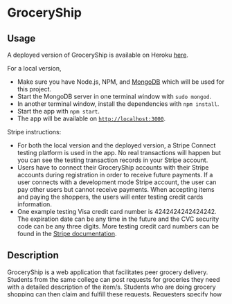 # GroceryShip

## Usage
A deployed version of GroceryShip is available on Heroku [here](http://groceryship.herokuapp.com/).

For a local version,
- Make sure you have Node.js, NPM, and [MongoDB](https://www.mongodb.com/download-center?jmp=nav#community) which will be used for this project.
- Start the MongoDB server in one terminal window with `sudo mongod`.
- In another terminal window, install the dependencies with `npm install`.
- Start the app with `npm start`.
- The app will be available on [`http://localhost:3000`](http://localhost:3000).

Stripe instructions: 
- For both the local version and the deployed version, a Stripe Connect testing platform is used in the app. No real transactions will happen but you can see the testing transaction records in your Stripe account. 
- Users have to connect their GroceryShip accounts with their Stripe accounts during registration in order to receive future payments. If a user connects with a development mode Stripe account, the user can pay other users but cannot receive payments. When accepting items and paying the shoppers, the users will enter testing credit cards information. 
- One example testing Visa credit card number is 4242424242424242. The expiration date can be any time in the future and the CVC security code can be any three digits. More testing credit card numbers can be found in the [Stripe documentation](https://stripe.com/docs/testing#cards).

## Description
GroceryShip is a web application that facilitates peer grocery delivery. Students from the same college can post requests for groceries they need with a detailed description of the item/s. Students who are doing grocery shopping can then claim and fulfill these requests. Requesters specify how much they're willing to pay as a delivery fee and which pickup/delivery locations (dorms, living groups, other on-campus places) they prefer. Payments are made once delivery is complete and both parties indicate this in the app. We will focus on an implementation for MIT students first. 

## Motivation
MIT students are generally busy and do not have time to get groceries in grocery stores which are all quite far away from the main campus. This web application will allow those who are busy to get the groceries in less time and those who make it to grocery stores to earn pocket money by delivering groceries for peers. 

Existing solutions include the delivery services of each grocery store (if it exists) and 3rd party delivery services such as Instacart. The main difference is that GroceryShip is a peer to peer delivery service where your peers help you buy your groceries. Users can also specify how much they’re willing to pay as delivery fee whereas other services have a fixed delivery fee. Other services also have a minimum price or number of items you need to buy in order to avail of delivery, whereas with GroceryShip, you can request for any items.

## Authorship
### Design Document
- Project Overview (Czarina Lao)
- Motivation (Czarina Lao)
- Definitions (Czarina Lao)
- Concepts (Czarina Lao)
- Anticipated Misfits (Czarina Lao)
- Data Model (Joseph Kuan)
- Security Concerns (Czarina Lao)
- APIs (Czarina Lao)
- User Interface (Cheahuychou Mao)
- Design Risks (Chien-Hsun Chang)
- Design Choices (Cheahuychou Mao)

### Code
- javascripts
    - authentication.js (Cheahuychou Mao)
    - email.js (Cheahuychou Mao)
    - hbs_helpers.js (Cheahuychou Mao)
    - utils.js (Cheahuychou Mao)
- models
    - delivery.js (Joseph Kuan)
    - user.js (Cheahuychou Mao)
- public
    - javascript
        - dashboard.js (Czarina Lao)
        - dashboard_helpers.js (Czarina Lao)
        - deliver.js (Czarina Lao)
        - faq.js (Czarina Lao)
        - index.js (Czarina Lao)
        - login.js (Joseph Kuan)
        - navbar.js (Czarina Lao)
        - notifications.js (Cheahuychou Mao)
        - profile.js (Chien-Hsun Chang)
        - rating.js (Cheahuychou Mao)
        - request.js (Czarina Lao)
        - user_info.js (Czarina Lao)
        - validation.js (Czarina Lao)
    - stylesheets
        - dashboard.css (Czarina Lao)
        - deliver.css (Czarina Lao)
        - faq.css (Czarina Lao)
        - flatpickr_add.css (Czarina Lao)
        - home.css (Czarina Lao)
        - profile.css (Czarina Lao)
        - rating.css (Czarina Lao)
        - request.css (Czarina Lao)
        - style.css (Czarina Lao)
        - tile.css (Czarina Lao)
- routes
    - deliveries.js (Joseph Kuan)
    - index.js (Cheahuychou Mao)
    - users.js (Chien-Hsun Chang)
- test
    - client_side
        - format.js (Czarina Lao)
        - helpers_test.html (Czarina Lao)
        - validation.js (Czarina Lao)
    - authentication_test.js (Cheahuychou Mao)
    - delivery_test.js (Joseph Kuan)
    - email_test.js (Cheahuychou Mao)
    - rating_test.js (Chien-Hsun Chang)
    - user_test.js (Cheahuychou Mao)
    - utils_test.js (Czarina Lao)
- views
    - layouts
        - index.hbs (Czarina Lao)
    - partials
        - accept.hbs (Cheahuychou Mao)
        - card_input.hbs (Chien-Hsun Chang)
        - close.hbs (Cheahuychou Mao)
        - contact_information.hbs (Joseph Kuan)
        - cost_summary.hbs (Czarina Lao)
        - deliveries_table.hbs (Czarina Lao)
        - filters.hbs (Joseph Kuan)
        - item_headings.hbs (Czarina Lao)
        - item_row.hbs (Czarina Lao)
        - login_register.hbs (Cheahuychou Mao)
        - navbar_logged_in.hbs (Czarina Lao)
        - notification_item.hbs (Joseph Kuan)
        - notifications.hbs (Joseph Kuan)
        - rating.hbs (Cheahuychou Mao)
        - reject.hbs (Cheahuychou Mao)
        - request_form.hbs (Czarina Lao)
        - request_item.hbs (Czarina Lao)
        - requests.hbs (Czarina Lao)
        - requests_table.hbs (Czarina Lao)
        - set_pickup.hbs (Czarina Lao)
        - signup.hbs (Chien-Hsun Chang)
    - dashboard.hbs (Czarina Lao)
    - deliver.hbs (Czarina Lao)
    - error.hbs (Cheahuychou Mao)
    - faq.hbs (Chien-Hsun Chang)
    - home.hbs (Czarina Lao)
    - profile.hbs (Chien-Hsun Chang)
    - request.hbs (Czarina Lao)
    - suspended.hbs (Joseph Kuan)
- app.js (Cheahuychou Mao)
